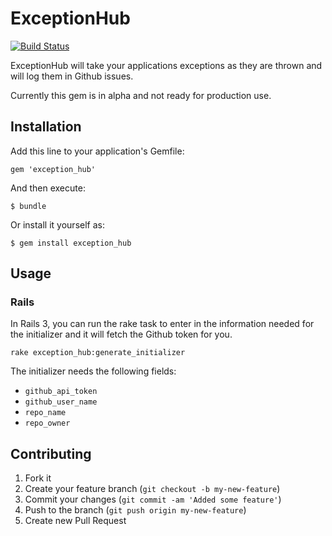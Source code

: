 # ExceptionHub

[![Build Status](https://secure.travis-ci.org/jessedearing/exception_hub.png?branch=master)](http://travis-ci.org/jessedearing/exception_hub)

ExceptionHub will take your applications exceptions as they are thrown
and will log them in Github issues.

Currently this gem is in alpha and not ready for production use.

## Installation

Add this line to your application's Gemfile:

    gem 'exception_hub'

And then execute:

    $ bundle

Or install it yourself as:

    $ gem install exception_hub

## Usage

### Rails

In Rails 3, you can run the rake task to enter in the information needed
for the initializer and it will fetch the Github token for you.

`rake exception_hub:generate_initializer`

The initializer needs the following fields:
* `github_api_token`
* `github_user_name`
* `repo_name`
* `repo_owner`

## Contributing

1. Fork it
2. Create your feature branch (`git checkout -b my-new-feature`)
3. Commit your changes (`git commit -am 'Added some feature'`)
4. Push to the branch (`git push origin my-new-feature`)
5. Create new Pull Request
